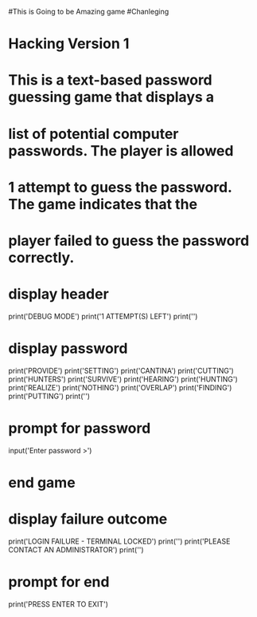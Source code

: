 #This is Going to be Amazing game
#Chanleging 
# Hacking Version 1
# This is a text-based password guessing game that displays a 
# list of potential computer passwords. The player is allowed
# 1 attempt to guess the password. The game indicates that the
# player failed to guess the password correctly.

# display header
print('DEBUG MODE')
print('1 ATTEMPT(S) LEFT')
print('')

# display password
print('PROVIDE')
print('SETTING')
print('CANTINA')
print('CUTTING')
print('HUNTERS')
print('SURVIVE')
print('HEARING')
print('HUNTING')
print('REALIZE')
print('NOTHING')
print('OVERLAP')
print('FINDING')
print('PUTTING')
print('')
# prompt for password
input('Enter password >')
# end game

#     display failure outcome
print('LOGIN FAILURE - TERMINAL LOCKED')
print('')
print('PLEASE CONTACT AN ADMINISTRATOR')
print('')

#     prompt for end
print('PRESS ENTER TO EXIT')

